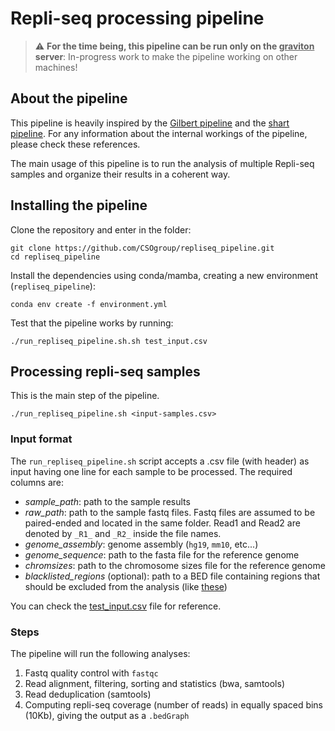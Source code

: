 # Repli-seq processing pipeline

> :warning: **For the time being, this pipeline can be run only on the <u>graviton</u> server**: In-progress work to make the pipeline working on other machines!

## About the pipeline
This pipeline is heavily inspired by the [Gilbert pipeline](https://www.nature.com/articles/nprot.2017.148) and the [shart pipeline](https://www.github.com/dvera/shart). For any information about the internal workings of the pipeline, please check these references. 

The main usage of this pipeline is to run the analysis of multiple Repli-seq samples and organize their results in a coherent way.

## Installing the pipeline
Clone the repository and enter in the folder:

```
git clone https://github.com/CSOgroup/repliseq_pipeline.git
cd repliseq_pipeline
```

Install the dependencies using conda/mamba, creating a new environment (`repliseq_pipeline`):
```
conda env create -f environment.yml
```

Test that the pipeline works by running:
```
./run_repliseq_pipeline.sh.sh test_input.csv
```

## Processing repli-seq samples
This is the main step of the pipeline.
```
./run_repliseq_pipeline.sh <input-samples.csv>
```

### Input format
The `run_repliseq_pipeline.sh` script accepts a .csv file (with header) as input having one line for each sample to be processed. The required columns are:
- *sample_path*: path to the sample results
- *raw_path*: path to the sample fastq files. Fastq files are assumed to be paired-ended and located in the same folder. Read1 and Read2 are denoted by `_R1_` and `_R2_` inside the file names.
- *genome_assembly*: genome assembly (`hg19`, `mm10`, etc...)
- *genome_sequence*: path to the fasta file for the reference genome
- *chromsizes*: path to the chromosome sizes file for the reference genome
- *blacklisted_regions* (optional): path to a BED file containing regions that should be excluded from the analysis (like [these](https://github.com/Boyle-Lab/Blacklist/tree/master/lists))

You can check the [test_input.csv](./test_input.csv) file for reference.

### Steps
The pipeline will run the following analyses:
1. Fastq quality control with `fastqc`
2. Read alignment, filtering, sorting and statistics (bwa, samtools)
3. Read deduplication (samtools)
4. Computing repli-seq coverage (number of reads) in equally spaced bins (10Kb), giving the output as a `.bedGraph`